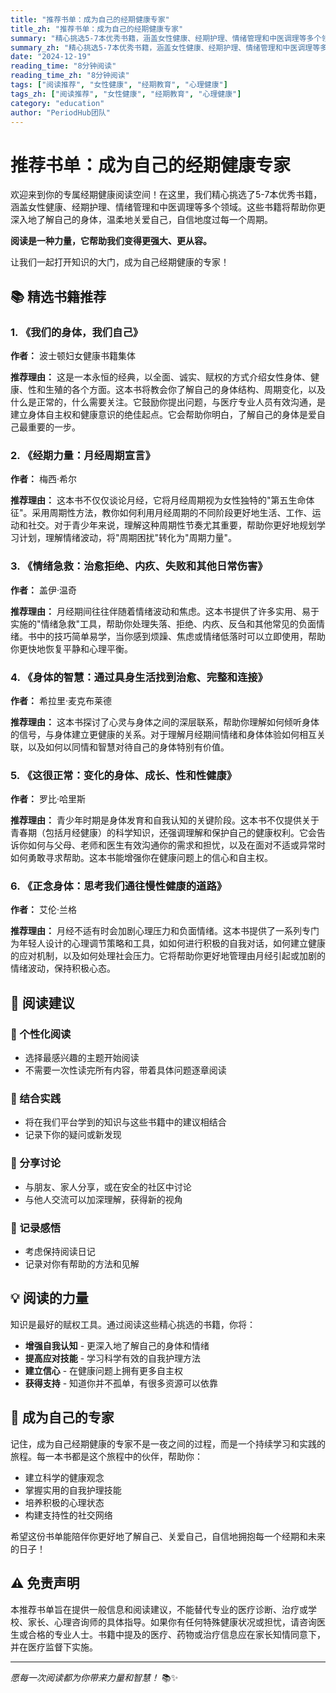 ```yaml
---
title: "推荐书单：成为自己的经期健康专家"
title_zh: "推荐书单：成为自己的经期健康专家"
summary: "精心挑选5-7本优秀书籍，涵盖女性健康、经期护理、情绪管理和中医调理等多个领域，帮助你更深入地了解自己的身体，温柔地关爱自己。"
summary_zh: "精心挑选5-7本优秀书籍，涵盖女性健康、经期护理、情绪管理和中医调理等多个领域，帮助你更深入地了解自己的身体，温柔地关爱自己。"
date: "2024-12-19"
reading_time: "8分钟阅读"
reading_time_zh: "8分钟阅读"
tags: ["阅读推荐", "女性健康", "经期教育", "心理健康"]
tags_zh: ["阅读推荐", "女性健康", "经期教育", "心理健康"]
category: "education"
author: "PeriodHub团队"
---
```


# 推荐书单：成为自己的经期健康专家

欢迎来到你的专属经期健康阅读空间！在这里，我们精心挑选了5-7本优秀书籍，涵盖女性健康、经期护理、情绪管理和中医调理等多个领域。这些书籍将帮助你更深入地了解自己的身体，温柔地关爱自己，自信地度过每一个周期。

**阅读是一种力量，它帮助我们变得更强大、更从容。**

让我们一起打开知识的大门，成为自己经期健康的专家！

## 📚 精选书籍推荐

### 1. 《我们的身体，我们自己》

**作者：** 波士顿妇女健康书籍集体

**推荐理由：** 
这是一本永恒的经典，以全面、诚实、赋权的方式介绍女性身体、健康、性和生殖的各个方面。这本书将教会你了解自己的身体结构、周期变化，以及什么是正常的，什么需要关注。它鼓励你提出问题，与医疗专业人员有效沟通，是建立身体自主权和健康意识的绝佳起点。它会帮助你明白，了解自己的身体是爱自己最重要的一步。

### 2. 《经期力量：月经周期宣言》

**作者：** 梅西·希尔

**推荐理由：** 
这本书不仅仅谈论月经，它将月经周期视为女性独特的"第五生命体征"。采用周期性方法，教你如何利用月经周期的不同阶段更好地生活、工作、运动和社交。对于青少年来说，理解这种周期性节奏尤其重要，帮助你更好地规划学习计划，理解情绪波动，将"周期困扰"转化为"周期力量"。

### 3. 《情绪急救：治愈拒绝、内疚、失败和其他日常伤害》

**作者：** 盖伊·温奇

**推荐理由：** 
月经期间往往伴随着情绪波动和焦虑。这本书提供了许多实用、易于实施的"情绪急救"工具，帮助你处理失落、拒绝、内疚、反刍和其他常见的负面情绪。书中的技巧简单易学，当你感到烦躁、焦虑或情绪低落时可以立即使用，帮助你更快地恢复平静和心理平衡。

### 4. 《身体的智慧：通过具身生活找到治愈、完整和连接》

**作者：** 希拉里·麦克布莱德

**推荐理由：** 
这本书探讨了心灵与身体之间的深层联系，帮助你理解如何倾听身体的信号，与身体建立更健康的关系。对于理解月经期间情绪和身体体验如何相互关联，以及如何以同情和智慧对待自己的身体特别有价值。

### 5. 《这很正常：变化的身体、成长、性和性健康》

**作者：** 罗比·哈里斯

**推荐理由：** 
青少年时期是身体发育和自我认知的关键阶段。这本书不仅提供关于青春期（包括月经健康）的科学知识，还强调理解和保护自己的健康权利。它会告诉你如何与父母、老师和医生有效沟通你的需求和担忧，以及在面对不适或异常时如何勇敢寻求帮助。这本书能增强你在健康问题上的信心和自主权。

### 6. 《正念身体：思考我们通往慢性健康的道路》

**作者：** 艾伦·兰格

**推荐理由：** 
月经不适有时会加剧心理压力和负面情绪。这本书提供了一系列专门为年轻人设计的心理调节策略和工具，如如何进行积极的自我对话，如何建立健康的应对机制，以及如何处理社会压力。它将帮助你更好地管理由月经引起或加剧的情绪波动，保持积极心态。

## 📖 阅读建议

### 🎯 个性化阅读
- 选择最感兴趣的主题开始阅读
- 不需要一次性读完所有内容，带着具体问题逐章阅读

### 🔄 结合实践
- 将在我们平台学到的知识与这些书籍中的建议相结合
- 记录下你的疑问或新发现

### 💬 分享讨论
- 与朋友、家人分享，或在安全的社区中讨论
- 与他人交流可以加深理解，获得新的视角

### 📝 记录感悟
- 考虑保持阅读日记
- 记录对你有帮助的方法和见解

## 💡 阅读的力量

知识是最好的赋权工具。通过阅读这些精心挑选的书籍，你将：

- **增强自我认知** - 更深入地了解自己的身体和情绪
- **提高应对技能** - 学习科学有效的自我护理方法
- **建立信心** - 在健康问题上拥有更多自主权
- **获得支持** - 知道你并不孤单，有很多资源可以依靠

## 🌟 成为自己的专家

记住，成为自己经期健康的专家不是一夜之间的过程，而是一个持续学习和实践的旅程。每一本书都是这个旅程中的伙伴，帮助你：

- 建立科学的健康观念
- 掌握实用的自我护理技能
- 培养积极的心理状态
- 构建支持性的社交网络

希望这份书单能陪伴你更好地了解自己、关爱自己，自信地拥抱每一个经期和未来的日子！

## ⚠️ 免责声明

本推荐书单旨在提供一般信息和阅读建议，不能替代专业的医疗诊断、治疗或学校、家长、心理咨询师的具体指导。如果你有任何特殊健康状况或担忧，请咨询医生或合格的专业人士。书籍中提及的医疗、药物或治疗信息应在家长知情同意下，并在医疗监督下实施。

---

*愿每一次阅读都为你带来力量和智慧！* 📚✨
